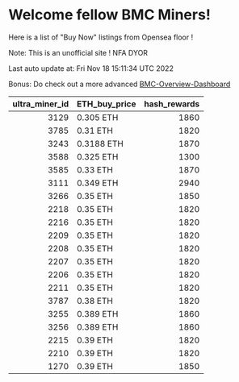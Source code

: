# Welcome fellow BMC Miners!
Here is a list of "Buy Now" listings from Opensea floor !

Note: This is an unofficial site ! NFA DYOR

Last auto update at: Fri Nov 18 15:11:34 UTC 2022

Bonus: Do check out a more advanced [BMC-Overview-Dashboard](https://dune.com/defifunk/BMC-Overview-Dashboard)


|   ultra_miner_id | ETH_buy_price   |   hash_rewards |
|-----------------:|:----------------|---------------:|
|             3129 | 0.305 ETH       |           1860 |
|             3785 | 0.31 ETH        |           1820 |
|             3243 | 0.3188 ETH      |           1870 |
|             3588 | 0.325 ETH       |           1300 |
|             3585 | 0.33 ETH        |           1870 |
|             3111 | 0.349 ETH       |           2940 |
|             3266 | 0.35 ETH        |           1850 |
|             2218 | 0.35 ETH        |           1820 |
|             2216 | 0.35 ETH        |           1820 |
|             2209 | 0.35 ETH        |           1820 |
|             2208 | 0.35 ETH        |           1820 |
|             2207 | 0.35 ETH        |           1820 |
|             2206 | 0.35 ETH        |           1820 |
|             2211 | 0.35 ETH        |           1820 |
|             3787 | 0.38 ETH        |           1820 |
|             3255 | 0.389 ETH       |           1860 |
|             3256 | 0.389 ETH       |           1860 |
|             2215 | 0.39 ETH        |           1820 |
|             2210 | 0.39 ETH        |           1820 |
|             1270 | 0.39 ETH        |           1850 |